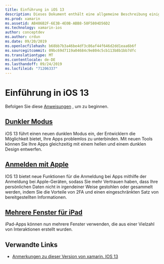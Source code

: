 ```yaml
---
title: Einführung in iOS 13
description: Dieses Dokument enthält eine allgemeine Beschreibung einiger IOS 13-APIs, für die die Vorschauversion von xamarin Bindungen C# bereitstellt.
ms.prod: xamarin
ms.assetid: AB486B2F-6E3B-4E0B-ABB8-58F5804D56D2
ms.technology: xamarin-ios
author: conceptdev
ms.author: crdun
ms.date: 09/20/2019
ms.openlocfilehash: b68bb7b3a46be4df3c86af44f646d2dd1eaa6b6f
ms.sourcegitcommit: 09bc69d7119a04684c9e804c5cb113b8b1bb7dfc
ms.translationtype: MT
ms.contentlocale: de-DE
ms.lasthandoff: 09/24/2019
ms.locfileid: "71206337"
---
```

# <a name="introduction-to-ios-13"></a>Einführung in iOS 13

Befolgen Sie diese [Anweisungen](~/ios/platform/ios13/get-started.md) , um zu beginnen.

## <a name="dark-modedark-modemd"></a>[Dunkler Modus](dark-mode.md)

iOS 13 führt einen neuen dunklen Modus ein, der Entwicklern die Möglichkeit bietet, Ihre Apps problemlos zu unterbinden. Mit neuen Tools können Sie Ihre Apps gleichzeitig mit einem hellen und einem dunklen Design entwerfen.

## <a name="sign-in-with-applesign-inmd"></a>[Anmelden mit Apple](sign-in.md)

IOS 13 bietet neue Funktionen für die Anmeldung bei Apps mithilfe der Anmeldung bei Apple-Geräten, sodass Sie mehr Vertrauen haben, dass Ihre persönlichen Daten nicht in irgendeiner Weise gestohlen oder gesammelt werden, indem Sie die Vorteile von 2FA und einen eingeschränkten Satz von bereitgestellten Informationen.

## <a name="multiple-windows-for-ipadmulti-window-ipadmd"></a>[Mehrere Fenster für iPad](multi-window-ipad.md)

iPad-Apps können nun mehrere Fenster verwenden, die aus einer Vielzahl von Interaktionen erstellt wurden.

## <a name="related-links"></a>Verwandte Links

- [Anmerkungen zu dieser Version von xamarin. IOS 13](/xamarin/ios/release-notes/13/13.0)
